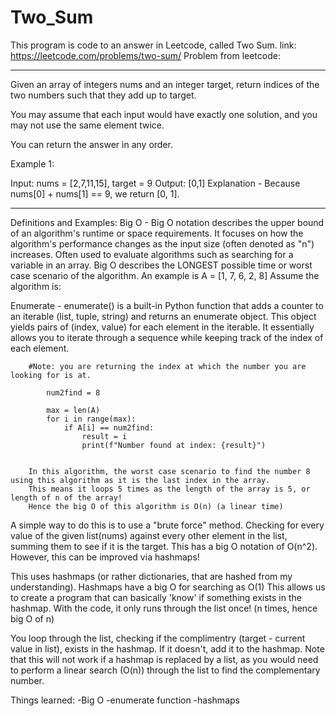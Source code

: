 # Two_Sum

 This program is code to an answer in Leetcode, called Two Sum.
 link: https://leetcode.com/problems/two-sum/
 Problem from leetcode:


-----

Given an array of integers nums and an integer target, return indices of the two numbers such that they add up to target.

You may assume that each input would have exactly one solution, and you may not use the same element twice.

You can return the answer in any order.

 Example 1:

Input: nums = [2,7,11,15], target = 9
Output: [0,1]
Explanation - Because nums[0] + nums[1] == 9, we return [0, 1].

-----

Definitions and Examples:
Big O -     Big O notation describes the upper bound of an algorithm's runtime or space requirements.
            It focuses on how the algorithm's performance changes as the input size (often denoted as "n") increases.
            Often used to evaluate algorithms such as searching for a variable in an array.
            Big O describes the LONGEST possible time or worst case scenario of the algorithm.
            An example is A = [1, 7, 6, 2, 8]
            Assume the algorithm is:

Enumerate - enumerate() is a built-in Python function that adds a counter to an iterable (list, tuple, string) and returns an enumerate object. This object yields pairs of (index, value) for each element in the iterable. It essentially allows you to iterate through a sequence while keeping track of the index of each element. 

        #Note: you are returning the index at which the number you are looking for is at.

            num2find = 8

            max = len(A)
            for i in range(max):
                if A[i] == num2find:
                    result = i
                    print(f"Number found at index: {result}")


        In this algorithm, the worst case scenario to find the number 8 using this algorithm as it is the last index in the array.
        This means it loops 5 times as the length of the array is 5, or length of n of the array!
        Hence the big O of this algorithm is O(n) (a linear time)




A simple way to do this is to use a "brute force" method.
Checking for every value of the given list(nums) against every other element in the list, summing them to see if it is the target.
This has a big O notation of O(n^2). However, this can be improved via hashmaps!

This uses hashmaps (or rather dictionaries, that are hashed from my understanding).
Hashmaps have a big O for searching as O(1)
This allows us to create a program that can basically 'know' if something exists in the hashmap.
With the code, it only runs through the list once! (n times, hence big O of n)

You loop through the list, checking if the complimentry (target - current value in list), exists in the hashmap.
If it doesn't, add it to the hashmap. Note that this will not work if a hashmap is replaced by a list,
as you would need to perform a linear search (O(n)) through the list to find the complementary number.


Things learned:
-Big O
-enumerate function
-hashmaps